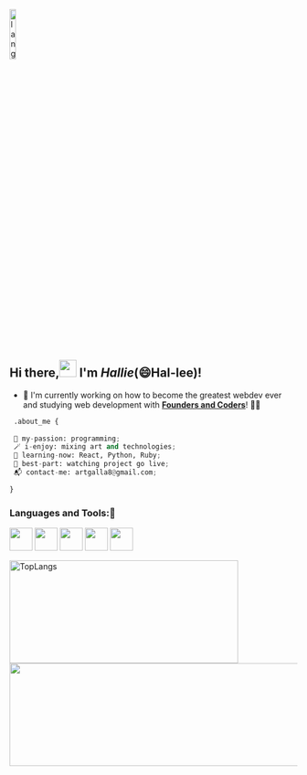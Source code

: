 <p align="left"><img width=15%" src="https://github.com/alansmathew/alansmathew/raw/master/lang.gif" alt="lang image here" /></p>
 
 
## Hi there,<img src="https://media.giphy.com/media/hvRJCLFzcasrR4ia7z/giphy.gif" width="30px"> I'm *Hallie*(😄Hal-lee)!

- 🔭 I'm currently working on how to become the greatest webdev ever and studying web development with [__Founders and Coders__](https://github.com/foundersandcoders)!	👩‍🎓
 
 
```python
 .about_me {
 
 🧩 my-passion: programming;
 🪄 i-enjoy: mixing art and technologies;
 🏹 learning-now: React, Python, Ruby;
 🎉 best-part: watching project go live;
 📬 contact-me: artgalla8@gmail.com;
 
}
```
 
 
 
### Languages and Tools::space_invader:

<img src="https://user-images.githubusercontent.com/82417131/150440415-53e6f902-bb2d-4747-9d61-c454498881f6.png"  width="40" height="40" /> <img src="https://user-images.githubusercontent.com/82417131/150440422-8d250756-e9dc-4531-b15c-338000ff3318.png"  width="40" height="40" /> <img src="https://user-images.githubusercontent.com/82417131/150439768-192b6522-08b9-4f3f-9116-f1c6b680f739.png" width="40" height="40" /> <img src="https://user-images.githubusercontent.com/82417131/150440790-5ecc5156-c32c-40a2-9922-dac5282b9c15.png" width="40" height="40" /> <img src="https://user-images.githubusercontent.com/82417131/150440799-75c0e38e-0911-4222-9918-e1cf3ee6dc82.png" width="40" height="40" /> 


 
 <img height="180em" src="https://github-readme-stats.vercel.app/api/top-langs/?username=Vasystus&theme=merko&layout=compact" alt="TopLangs" width="400" />    <img height="180em" src="https://github-readme-stats.vercel.app/api?username=Vasystus&show_icons=true&hide_border=true&&count_private=true&include_all_commits=true&theme=merko&hide=stars,contribs" width="525" />
